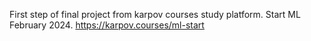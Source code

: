 First step of final project from karpov courses study platform. Start ML February 2024. 
https://karpov.courses/ml-start
